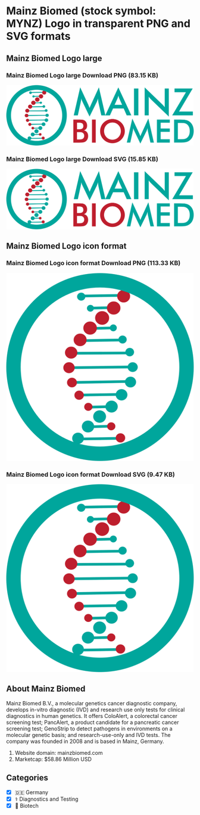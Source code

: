 # Mainz Biomed (stock symbol: MYNZ) Logo in transparent PNG and SVG formats

## Mainz Biomed Logo large

### Mainz Biomed Logo large Download PNG (83.15 KB)

![Mainz Biomed Logo large Download PNG (83.15 KB)](/img/orig/MYNZ_BIG-e6e7829a.png)

### Mainz Biomed Logo large Download SVG (15.85 KB)

![Mainz Biomed Logo large Download SVG (15.85 KB)](/img/orig/MYNZ_BIG-e1d5782f.svg)

## Mainz Biomed Logo icon format

### Mainz Biomed Logo icon format Download PNG (113.33 KB)

![Mainz Biomed Logo icon format Download PNG (113.33 KB)](/img/orig/MYNZ-05554f86.png)

### Mainz Biomed Logo icon format Download SVG (9.47 KB)

![Mainz Biomed Logo icon format Download SVG (9.47 KB)](/img/orig/MYNZ-91d09af4.svg)

## About Mainz Biomed

Mainz Biomed B.V., a molecular genetics cancer diagnostic company, develops in-vitro diagnostic (IVD) and research use only tests for clinical diagnostics in human genetics. It offers ColoAlert, a colorectal cancer screening test; PancAlert, a product candidate for a pancreatic cancer screening test; GenoStrip to detect pathogens in environments on a molecular genetic basis; and research-use-only and IVD tests. The company was founded in 2008 and is based in Mainz, Germany.

1. Website domain: mainzbiomed.com
2. Marketcap: $58.86 Million USD


## Categories
- [x] 🇩🇪 Germany
- [x] ⚕️ Diagnostics and Testing
- [x] 🧬 Biotech
